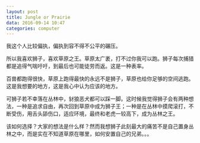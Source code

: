```yaml
---
layout: post
title: Jungle or Prairie
data: 2016-09-14 10:47
categories: computer
---
```

我这个人比较偏执，偏执到容不得不公平的碾压。

所以我喜欢狮子，喜欢草原之王。草原太广袤，打不过你我可以跑。狮子每次捕猎都是追得气喘吁吁，到最后也可能徒劳而返。这是一种表率。

百兽都跑得很快，草原上跑得最快的永远不是狮子，草原也给你足够的空间逃跑。这是我想要的地方，这是我心中认为应该的地方。

可狮子若不幸落在丛林中，豺狼恶犬都可以踩一脚。这时候我觉得狮子会有两种想法，一种是追求自由，再次回到草原中成为狮子王；一种是在丛林中摸爬滚打，不断受伤，用舌头舔伤口，适应环境，最终和老虎一较高下，成为丛林之王。

该如何选择？大家的想法是什么样？然而我想狮子此刻最大的痛苦不是自己置身丛林之中，而是实在不知道草原在哪里，如何安置自己的兄弟。。。
